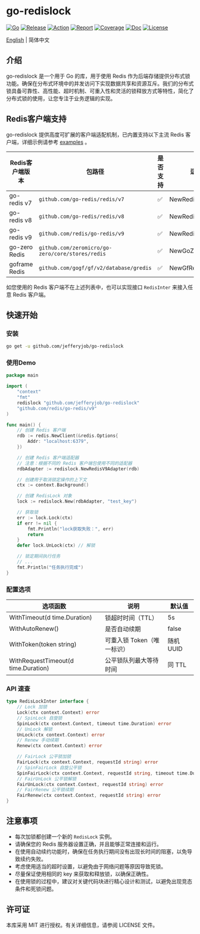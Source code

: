 # go-redislock

[![Go](https://img.shields.io/badge/Go->=1.24-green)](https://go.dev)
[![Release](https://img.shields.io/github/v/release/jefferyjob/go-redislock.svg)](https://github.com/jefferyjob/go-redislock/releases)
[![Action](https://github.com/jefferyjob/go-redislock/workflows/Go/badge.svg?branch=main)](https://github.com/jefferyjob/go-redislock/actions)
[![Report](https://goreportcard.com/badge/github.com/jefferyjob/go-redislock)](https://goreportcard.com/report/github.com/jefferyjob/go-redislock)
[![Coverage](https://codecov.io/gh/jefferyjob/go-redislock/branch/main/graph/badge.svg)](https://codecov.io/gh/jefferyjob/go-redislock)
[![Doc](https://img.shields.io/badge/go.dev-reference-brightgreen?logo=go&logoColor=white&style=flat)](https://pkg.go.dev/github.com/jefferyjob/go-redislock)
[![License](https://img.shields.io/github/license/jefferyjob/go-redislock)](https://github.com/jefferyjob/go-redislock/blob/main/LICENSE)

[English](README.md) | 简体中文

## 介绍
go-redislock 是一个用于 Go 的库，用于使用 Redis 作为后端存储提供分布式锁功能。确保在分布式环境中的并发访问下实现数据共享和资源互斥。我们的分布式锁具备可靠性、高性能、超时机制、可重入性和灵活的锁释放方式等特性，简化了分布式锁的使用，让您专注于业务逻辑的实现。

## Redis客户端支持
go-redislock 提供高度可扩展的客户端适配机制，已内置支持以下主流 Redis 客户端，详细示例请参考 [examples](examples/redis_adapter) 。

| Redis客户端版本  | 包路径 | 是否支持 | 适配器方法 |
|-------------|--------------------------------------------------| -------- |-----------------------|
| go-redis v7 | `github.com/go-redis/redis/v7`                   | ✅        | NewRedisV7Adapter()   |
| go-redis v8 | `github.com/go-redis/redis/v8`                   | ✅        | NewRedisV8Adapter()   |
| go-redis v9 | `github.com/redis/go-redis/v9`                   | ✅        | NewRedisV9Adapter()   |
| go-zero Redis | `github.com/zeromicro/go-zero/core/stores/redis` | ✅        | NewGoZeroRdbAdapter() |
| goframe Redis | `github.com/gogf/gf/v2/database/gredis`          | ✅        | NewGfRedisV2Adapter() |

如您使用的 Redis 客户端不在上述列表中，也可以实现接口 `RedisInter` 来接入任意 Redis 客户端。

## 快速开始

### 安装
```bash
go get -u github.com/jefferyjob/go-redislock
```

### 使用Demo
```go
package main

import (
	"context"
	"fmt"
	redislock "github.com/jefferyjob/go-redislock"
	"github.com/redis/go-redis/v9"
)

func main() {
	// 创建 Redis 客户端
	rdb := redis.NewClient(&redis.Options{
		Addr: "localhost:6379",
	})

	// 创建 Redis 客户端适配器
	// 注意：根据不同的 Redis 客户端包使用不同的适配器
	rdbAdapter := redislock.NewRedisV9Adapter(rdb)

	// 创建用于取消锁定操作的上下文
	ctx := context.Background()

	// 创建 RedisLock 对象
	lock := redislock.New(rdbAdapter, "test_key")

	// 获取锁
	err := lock.Lock(ctx)
	if err != nil {
		fmt.Println("lock获取失败：", err)
		return
	}
	defer lock.UnLock(ctx) // 解锁

	// 锁定期间执行任务
	// ...
	fmt.Println("任务执行完成")
}
```

### 配置选项
| **选项函数**                        | **说明**           | **默认值** |
| ----------------------------------- |------------------|---------|
| WithTimeout(d time.Duration)        | 锁超时时间（TTL）       | 5s      |
| WithAutoRenew()                     | 是否自动续期           | false   |
| WithToken(token string)             | 可重入锁 Token（唯一标识） | 随机 UUID |
| WithRequestTimeout(d time.Duration) | 公平锁队列最大等待时间      | 同 TTL   |

### API 速查
```go
type RedisLockInter interface {
	// Lock 加锁
	Lock(ctx context.Context) error
	// SpinLock 自旋锁
	SpinLock(ctx context.Context, timeout time.Duration) error
	// UnLock 解锁
	UnLock(ctx context.Context) error
	// Renew 手动续期
	Renew(ctx context.Context) error

	// FairLock 公平锁加锁
	FairLock(ctx context.Context, requestId string) error
	// SpinFairLock 自旋公平锁
	SpinFairLock(ctx context.Context, requestId string, timeout time.Duration) error
	// FairUnLock 公平锁解锁
	FairUnLock(ctx context.Context, requestId string) error
	// FairRenew 公平锁续期
	FairRenew(ctx context.Context, requestId string) error
}
```


## 注意事项
- 每次加锁都创建一个新的 `RedisLock` 实例。
- 请确保您的 Redis 服务器设置正确，并且能够正常连接和运行。
- 在使用自动续约功能时，确保在任务执行期间没有出现长时间的阻塞，以免导致续约失败。
- 考虑使用适当的超时设置，以避免由于网络问题等原因导致死锁。
- 尽量保证使用相同的 key 来获取和释放锁，以确保正确性。
- 在使用锁的过程中，建议对关键代码块进行精心设计和测试，以避免出现竞态条件和死锁问题。

## 许可证
本库采用 MIT 进行授权。有关详细信息，请参阅 LICENSE 文件。

